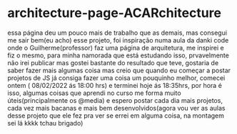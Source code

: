 # architecture-page-ACARchitecture
essa página deu um pouco mais de trabalho que as demais, mas consegui me sair bem(eu acho) esse projeto, foi inspiração numa aula da danki code onde o Guilherme(professor) faz uma página de arquitetura, me inspirei e fiz o mesmo, para minha namorada que está estudando isso, prvavelmente não irei publicar mas gostei bastante do resultado que teve, gostaria de saber fazer mais algumas coisa mas creio que quando eu começar a postar projetos de JS já consiga fazer uma coisa um pouquinho melhor, comecei ontem ( 08/02/2022 ás 18:00 hrs) e terminei hoje ás 18:35hrs, por hora é isso, algumas coisas que aprendi no curso me forma muito úteis(principalmente os @media) e espero postar cada dia mais projetos, cada vez mais bacanas e mais bem desenvolvidos(agora vou ver as aulas desse projeto que ele fez pra ver se errei em alguma coisa, na montagem sei lá kkkk tchau brigado)

